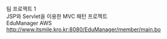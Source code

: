팀 프로젝트 1 <br>
JSP와 Servlet을 이용한 MVC 패턴 프로젝트 <br>
EduManager AWS <br>
http://www.itsmile.kro.kr:8080/EduManager/member/main.bo
